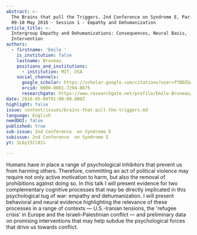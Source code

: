 ```yaml
---
abstract: >-
  The Brains that pull the Triggers. 2nd Conference on Syndrome E, Paris IAS,
  09-10 May 2016 - Session 1 - Empathy and Dehumanization
article_title: >-
  Intergroup Empathy and Dehumanizations: Consequences, Neural Basis,
  Intervention
authors:
  - firstname: 'Emile '
    is_institution: false
    lastname: Bruneau
    positions_and_institutions:
      - institution: MIT, USA
    social_channels:
      google_scholar: https://scholar.google.com/citations?user=fYBDZGgAAAAJ&hl=en
      orcid: 0000-0001-7294-8675
      researchgate: https://www.researchgate.net/profile/Emile-Bruneau/2
date: 2016-05-09T01:00:00.000Z
highlight: false
issue: content/issues/brains-that-pull-the-triggers.md
language: English
needDOI: false
published: true
sub-issue: 2nd Conference  on Syndrome E
subissue: 2nd Conference  on Syndrome E
yt: 1L6y15Il81s

---
```


Humans have in place a range of psychological inhibitors that prevent us from harming others. Therefore, committing an act of political violence may require not only active motivation to harm, but also the removal of prohibitions against doing so. In this talk I will present evidence for two complementary cognitive processes that may be directly implicated in this psychological tug of war: empathy and dehumanization. I will present behavioral and neural evidence highlighting the relevance of these processes in a range of contexts — U.S.-Iranian tensions, the 'refugee crisis' in Europe and the Israeli-Palestinian conflict — and preliminary data on promising interventions that may help subdue the psychological forces that drive us towards conflict.

<Youtube yt="1L6y15Il81s" caption="Intergroup Empathy and Dehumanizations: Consequences, Neural Basis, Intervention"></Youtube>